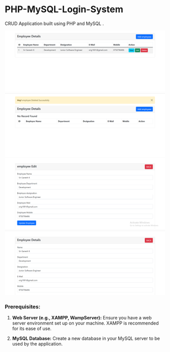 # PHP-MySQL-Login-System
CRUD Application built using PHP and MySQL .

![screenshot](./img/screenshot-1.png)
![screenshot](./img/screenshot-2.png)
![screenshot](./img/screenshot-3.png)
![screenshot](./img/screenshot-4.png)


### Prerequisites:

1. **Web Server (e.g., XAMPP, WampServer):**
   Ensure you have a web server environment set up on your machine. XAMPP is recommended for its ease of use.

2. **MySQL Database:**
   Create a new database in your MySQL server to be used by the application.
